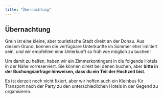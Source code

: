 ```yaml
---
title: "Übernachtung"
---
```


## Übernachtung

Grein ist eine kleine, aber touristische Stadt direkt an der Donau. Aus diesem Grund, können die verfügbare Unterkunfte im Sommer eher limitiert sein, und wir empfehlen eine Unterkunft so früh wie möglich zu buchen!

Um damit zu helfen, haben wir ein Zimmerkontingent in die folgende Hotels in der Nähe vorreserviert. Sie können direkt bei denen buchen, aber **bitte in der Buchungsanfrage hinweisen, dass du ein Teil der Hochzeit bist**.

Es ist derzeit noch nicht fixiert, aber wir hoffen auch ein Kleinbus für Transport nach der Party zu den unterschiedlichen Hotels in der Gegend zu organisieren.

